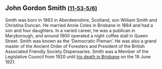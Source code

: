 ## John Gordon Smith <small>[(11‑53‑5/6)](https://brisbane.discovereverafter.com/profile/31845305 "Go to Memorial Information" )</small>

Smith was born in 1863 in Aberdeenshire, Scotland, son William Smith and Christina Duncan. He married Annie Coles in Brisbane in 1884 and had a son and four daughters. In a varied career, he was a publican in Maryborough, and around 1900 operated a night coffee stall in Queen Street. Smith was known as the ‘Democratic Pieman’. He was also a grand master of the Ancient Order of Foresters and President of the British Associated Friendly Society Dispensaries. Smith was a Member of the Legislative Council from 1920 until [his death in Brisbane](https://trove.nla.gov.au/newspaper/article/190573100) on the 19 June 1921.

